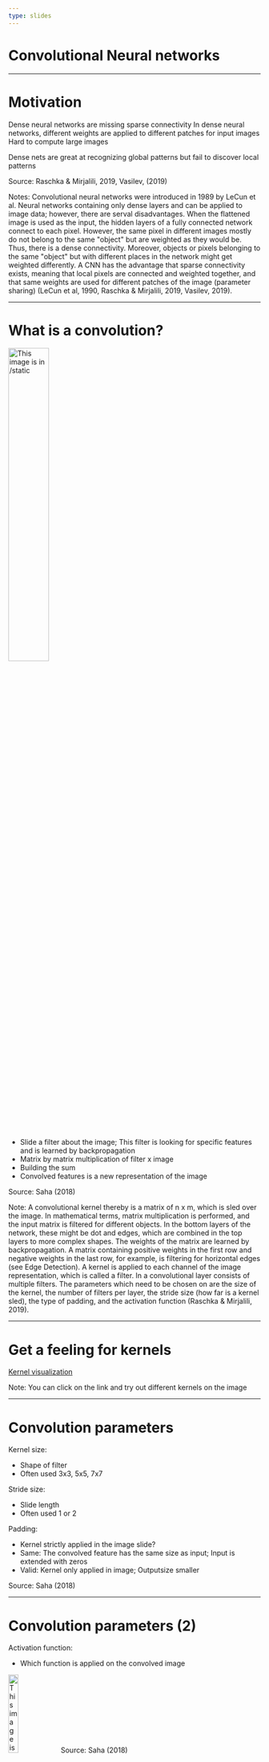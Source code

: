 ```yaml
---
type: slides
---
```


# Convolutional Neural networks 

---

# Motivation
Dense neural networks are missing sparse connectivity 
In dense neural networks, different weights are applied to different patches for input images
Hard to compute large images

Dense nets are great at recognizing global patterns but fail to discover local patterns

Source: Raschka & Mirjalili, 2019, Vasilev, (2019)

Notes: Convolutional neural networks were introduced in 1989 by LeCun et al. Neural networks containing only dense layers and can be applied to image data; however, there are serval disadvantages. When the flattened image is used as the input, the hidden layers of a fully connected network connect to each pixel. However, the same pixel in different images mostly do not belong to the same "object" but are weighted as they would be. Thus, there is a dense connectivity. Moreover, objects or pixels belonging to the same "object" but with different places in the network might get weighted differently. A CNN has the advantage that sparse connectivity exists, meaning that local pixels are connected and weighted together, and that same weights are used for different patches of the image (parameter sharing) (LeCun et al, 1990, Raschka & Mirjalili, 2019, Vasilev, 2019). 

---

# What is a convolution?

<img src="vl3/convolution.gif" alt="This image is in /static" width="40%">

- Slide a filter about the image; This filter is looking for specific features and is learned by backpropagation
- Matrix by matrix multiplication of filter x image
- Building the sum
- Convolved features is a new representation of the image

Source: Saha (2018)

Note: A convolutional kernel thereby is a matrix of n x m, which is sled over the image. In mathematical terms, matrix multiplication is performed, and the input matrix is filtered for different objects. In the bottom layers of the network, these might be dot and edges, which are combined in the top layers to more complex shapes. The weights of the matrix are learned by backpropagation. A matrix containing positive weights in the first row and negative weights in the last row, for example, is filtering for horizontal edges (see Edge Detection). A kernel is applied to each channel of the image representation, which is called a filter. In a convolutional layer consists of multiple filters. The parameters which need to be chosen on are the size of the kernel, the number of filters per layer, the stride size (how far is a kernel sled), the type of padding, and the activation function (Raschka & Mirjalili, 2019).


---

# Get a feeling for kernels

<a href="http://setosa.io/ev/image-kernels/" target="blank">Kernel visualization</a> 

Note: You can click on the link and try out different kernels on the image

---

# Convolution parameters

Kernel size:
- Shape of filter
- Often used 3x3, 5x5, 7x7

Stride size:
- Slide length
- Often used 1 or 2

Padding:
- Kernel strictly applied in the image slide?
- Same: The convolved feature has the same size as input; Input is extended with zeros
- Valid: Kernel only applied in image; Outputsize smaller

Source: Saha (2018)

---

# Convolution parameters (2)
Activation function:
- Which function is applied on the convolved image

<img src="vl3/padding.gif" alt="This image is in /static" width="20%">
Source: Saha (2018)

Note: This image shows the valid padding. It can be clearly seen that the kernel is going over the edge of the image.

---

# CNN video explanation

<html>
<iframe width="800" height="500" src="https://www.youtube.com/embed/py5byOOHZM8" frameborder="0" allow="accelerometer; autoplay; encrypted-media; gyroscope; picture-in-picture" allowfullscreen></iframe>
</html>

Source: Pound (2016)

Note: This video explains very well how a CNN works.

---

# What about color images and multi-channel?

<img src="vl3/colored_convolution.gif" alt="This image is in /static" width="50%">

The given concepts can also be extended to multiple channels.
Now each filter exists of multiple kernels added together.

The convolutions of the second convolutional layer are the combination of the convolved output of the first layer.
Compared to the image above:

Instead of having for example 3 channels (R,G,B), the output of the first convolution may have 16,32 or 128 or many more channels. For each filter of the first convolutional layer, there is one channel output.
Source: Saha (2018)

---

# Pooling

<img src="vl3/pooling.jpeg" alt="This image is in /static" width="40%">

Source: Raschka & Mirjalili, 2019

Note: The second important operation in a Convolutional Network is called pooling. There are three types of pooling, namely max pooling, average pooling, and global (max or average) pooling. The aim is to make the algorithm invariant to local changes. Thus neighboring pixels are treated as one area. In a max-pooling operation, the maximum activation for each area is taken, for average pooling, the average pixel value is used. The advantage of the pooling operations is that they also reduce the input size; thus, the computation gets also more efficient. Global pooling is not extracting the maximum or average pixel value for image sub-regions but for the whole input. It can be used instead of a flatten layer to connect the multi-dimensional convolutional layers to fully connected layers (Raschka & Mirjalili, 2019). Similar to the convolutional hyperparameters, the parameters for pooling are the pooling size, stride size, and padding. A global pooling, as seen on the next slide, is just a special pooling with the size of the input size. Thus, each channel is reduced to one number

---

# Global Pooling

<img src="vl3/global_average_pooling_a.png" alt="This image is in /static" width="50%">

Image source: https://peltarion.com/knowledge-center/documentation/modeling-view/build-an-ai-model/blocks/2d-global-average-pooling

Note: A flatten layer, or global pooling needs to be used to connect the multi-dimensional convolution to the fully connected layers, which only takes one-dimensional inputs.
Do you remember the reshaping of the image? The same is done in the flatten command. The convoluted output is "flattened" into a list/vector.
Using a global pooling has the advantage that the number of parameters in the network are less as the output is summarized in one number instead in a list of pixels.

---

# Overall architecture

<img src="vl3/cnn_architecture.jpeg" alt="This image is in /static" width="80%">

Note: Concluding, most CNNs follow the following architecture: A convolutional layer followed by a pooling layer form convolutional blocks. Multiple convolutional blocks are stacked sequentially together. For connecting the convolutional part with dense layers, a flatten or global pooling layer is used. The dense layers are afterward connected with the output layer.

---

# A simple convolutional neural network in Tensorflow.keras

```python
def neural_network_2():
    input_ = layers.Input(shape=(32,32,3)) # Define the input size of the image
    cnn = layers.Conv2D(16, (3,3), activation="relu") (input_) # first conv layer with 16 filters, by a 3 by 3 kernel size, stride 2, acitvation relu
    cnn = layers.MaxPooling2D() (cnn) # max pooling layer to reduce dimensions, size 2 by 2 (keras default)
    
    cnn = layers.Conv2D(32, (3,3), activation="relu") (cnn)
    cnn = layers.MaxPooling2D() (cnn) # max pooling layer to reduce dimensions, size 2 by 2 (keras default)
    
    flatten = layers.Flatten() (cnn) # flatten to connect the second convolutional layer to the fully connected layers
    
    dense = layers.Dense(32, activation="relu") (flatten)
    dense = layers.Dense(16,  activation="relu") (dense)
    
    output = layers.Dense(10, activation="softmax") (dense) # output; 10 different classes
    
    opt = optimizers.Adam()
    
    m= models.Model(input_, output)
    m.compile(optimizer=opt,
              loss='categorical_crossentropy',
              metrics=['accuracy'])
    
    return m
```

---

# Pooling vs strides

<html>
<iframe width="800" height="450" src="https://www.youtube.com/embed/fwNLf4t7MR8" frameborder="0" allow="accelerometer; autoplay; encrypted-media; gyroscope; picture-in-picture" allowfullscreen></iframe>
</html>

There is a debate going on if pooling should be replaced by strides. 
Many networks are using pooling - this more the "historic way".
New network architecture (we will discuss them next week) are replacing these with strides

Source: Becker (2018)

---

<html>
<h3>References</h3>
<list>
        <li>Becker, D. (2018). Stride Length and Dropout for Better Deep Learning Models. Retrieved from: https://youtu.be/fwNLf4t7MR8 </li>
        <li> LeCun, Y., Boser, B. E., Denker, J. S., Henderson, D., Howard, R. E., Hubbard, W. E., & Jackel, L. D. 
            (1990). Handwritten digit recognition with a back-propagation network. In Advances in neural 
            information processing systems (pp. 396-404).</li>
        <li>LeCun, Y., & Bengio, Y. (1995). Convolutional networks for images, speech, and time series. The 
            handbook of brain theory and neural networks, 3361(10), 1995.</li>
        <li>LeCun, Y., Bengio, Y., & Hinton, G. (2015). Deep learning. nature, 521(7553), 436-444.</li>
        <li>Pound, M. (2016). Neural Network that Changes Everything - Computerphile. Retrieved from: https://www.youtube.com/watch?v=py5byOOHZM8&feature=emb_title</li>
        <li>Raschka, S., & Mirjalili, V. (2019). Python Machine Learning: Machine Learning and Deep Learning with 
            Python, scikit-learn, and TensorFlow 2. Packt Publishing Ltd.</li>
        <li> Saha, S. (2018). A Comprehensive Guide to Convolutional Neural Networks — the ELI5 way. Retrieved 
            from: https://towardsdatascience.com/a-comprehensive-guide-to-convolutional-neural-networks-the-eli5-
            way-3bd2b1164a53. Last access: 23.02.2020 </li>
        <li>Vasilev, I. (2019). Advanced Deep Learning With Python: design and implement advanced next-generation 
            ai solutions using tensorflow and pytorch. S.l.: PACKT PUBLISHING LIMITED.</li>
</list>

</html>

---
# Let's do some coding ... 